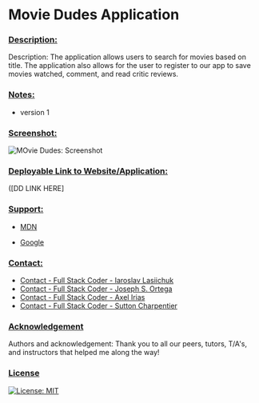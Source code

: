 # Movie Dudes Application

### <u> Description: </u>
Description: The application allows users to search for movies based on title. The application also allows for the user to register to our app to save movies watched, comment, and read critic reviews.

### <u> Notes: </u>
- version 1

### <u> Screenshot: </u>
![MOvie Dudes: Screenshot](./)

### <u> Deployable Link to Website/Application: </u>

([DD LINK HERE]


### <u> Support:  </u>

- [MDN](https://developer.mozilla.org/en-US/) 

- [Google](https://Google.com)

### <u> Contact: </u>

- [Contact - Full Stack Coder - Iaroslav Lasiichuk](mailto:lasiichuki@gmail.com)
- [Contact - Full Stack Coder - Joseph S. Ortega](mailto:MyAgentOrtega@gmail.com)
- [Contact - Full Stack Coder - Axel Irias](mailto:axel.irias12@gmail.com)
- [Contact - Full Stack Coder - Sutton Charpentier](mailto:uttoncharpentier@gmail.com)



### <u> Acknowledgement </u>

Authors and acknowledgement: Thank you to all our peers, tutors, T/A's, and instructors that helped me along the way!

### <u> License </u>

[![License: MIT](https://img.shields.io/badge/License-MIT-yellow.svg)](https://opensource.org/licenses/MIT)


